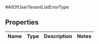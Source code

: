 #AllOfUserTenantListErrorType

## Properties
Name | Type | Description | Notes
------------ | ------------- | ------------- | -------------

